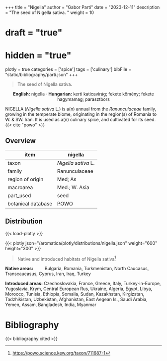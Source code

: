 +++
title = "Nigella"
author = "Gabor Parti"
date = "2023-12-11"
description = "The seed of Nigella sativa. "
weight = 10
# draft = "true"
# hidden = "true"
plotly = true
categories = ['spice']
tags = ['culinary']
bibFile = "static/bibliography/parti.json"
+++

>The seed of Nigella sativa.  [<i class="fab fa-wikipedia-w"></i>](https://en.wikipedia.org/wiki/Nigella_sativa)

<center>

**English:** nigella · **Hungarian:** kerti katicavirág; fekete kömény; fekete hagymamag; parasztbors

</center>

NIGELLA (*Nigella sativa* L.) is a(n) annual from the *Ranunculaceae* family, growing in the temperate biome, originating in the region(s) of Romania to W. & SW. Iran. It is used as a(n) culinary spice, and cultivated for its seed.{{< cite "powo" >}}

## Overview

|       item       |                      nigella                      |
|------------------|---------------------------------------------------|
|       taxon      |                *Nigella sativa* L.                |
|      family      |                   Ranunculaceae                   |
| region of origin |                      Med; As                      |
|     macroarea    |                   Med.; W. Asia                   |
|     part_used    |                        seed                       |
|botanical database|[POWO](https://powo.science.kew.org/taxon/711687-1)|



## Distribution

{{< load-plotly >}}

{{< plotly json="/aromatica/plotly/distributions/nigella.json" weight="600" height="300" >}}

>Native and introduced habitats of Nigella sativa[^powo]

[^powo]: https://powo.science.kew.org/taxon/711687-1

<p style="text-align:left;">

**Native areas:** &ensp; &ensp; &ensp; Bulgaria, Romania, Turkmenistan, North Caucasus, Transcaucasus, Cyprus, Iran, Iraq, Turkey

**Introduced areas:** Czechoslovakia, France, Greece, Italy, Turkey-in-Europe, Yugoslavia, Krym, Central European Rus, Ukraine, Algeria, Egypt, Libya, Morocco, Tunisia, Ethiopia, Somalia, Sudan, Kazakhstan, Kirgizstan, Tadzhikistan, Uzbekistan, Afghanistan, East Aegean Is., Saudi Arabia, Yemen, Assam, Bangladesh, India, Myanmar

</p>



# Bibliography

{{< bibliography cited >}}

